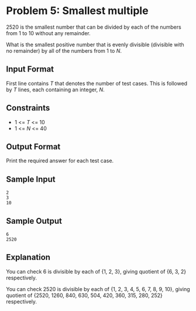 # Problem 5: Smallest multiple

2520 is the smallest number that can be divided by each of the numbers from 1 to 10 without any remainder.

What is the smallest positive number that is evenly divisible (divisible with no remainder) by all of the numbers from 1 to _N_.

## Input Format

First line contains _T_ that denotes the number of test cases. This is followed by _T_ lines, each containing an integer, _N_.

## Constraints

* 1 <= _T_ <= 10
* 1 <= _N_ <= 40

## Output Format

Print the required answer for each test case.

## Sample Input

    2
    3
    10

## Sample Output

    6
    2520

## Explanation

You can check 6 is divisible by each of {1, 2, 3}, giving quotient of {6, 3, 2} respectively.

You can check 2520 is divisible by each of {1, 2, 3, 4, 5, 6, 7, 8, 9, 10}, giving quotient of {2520, 1260, 840, 630, 504, 420, 360, 315, 280, 252} respectively.
